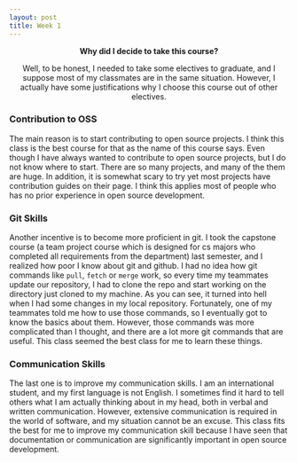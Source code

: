 ```yaml
---
layout: post
title: Week 1
---
```


[//]: # (Title)
<p align="center"><b> Why did I decide to take this course?</b></p>
<p align="center"> Well, to be honest, I needed to take some electives to
graduate, and I suppose most of my classmates are in the same situation.
However, I actually have some justifications why I choose this course out
of other electives.</p>


[//]: # (Content)
### Contribution to OSS ###
The main reason is to start contributing to open source projects. I think this
class is the best course for that as the name of this course says. Even though I
have always wanted to contribute to open source projects, but I do not know
where to start. There are so many projects, and many of the them are huge. In
addition, it is somewhat scary to try yet most projects have contribution guides
on their page. I think this applies most of people who has no prior experience
in open source development.

### Git Skills ###
Another incentive is to become more proficient in git. I took the capstone
course (a team project course which is designed for cs majors who completed all
requirements from the department) last semester, and I realized how poor I know
about git and github. I had no idea how git commands like `pull`, `fetch` or
`merge` work, so every time my teammates update our repository, I had to clone
the repo and start working on the directory just cloned to my machine. As you
can see, it turned into hell when I had some changes in my local repository.
Fortunately, one of my teammates told me how to use those commands, so I
eventually got to know the basics about them. However, those commands was more
complicated than I thought, and there are a lot more git commands that are
useful. This class seemed the best class for me to learn these things.

### Communication Skills ###
The last one is to improve my communication skills. I am an international
student, and my first language is not English. I sometimes find it hard to tell
others what I am actually thinking about in my head, both in verbal and written
communication. However, extensive communication is required in the world of
software, and my situation cannot be an excuse. This class fits the best for me
to improve my communication skill because I have seen that documentation or
communication are significantly important in open source development.

